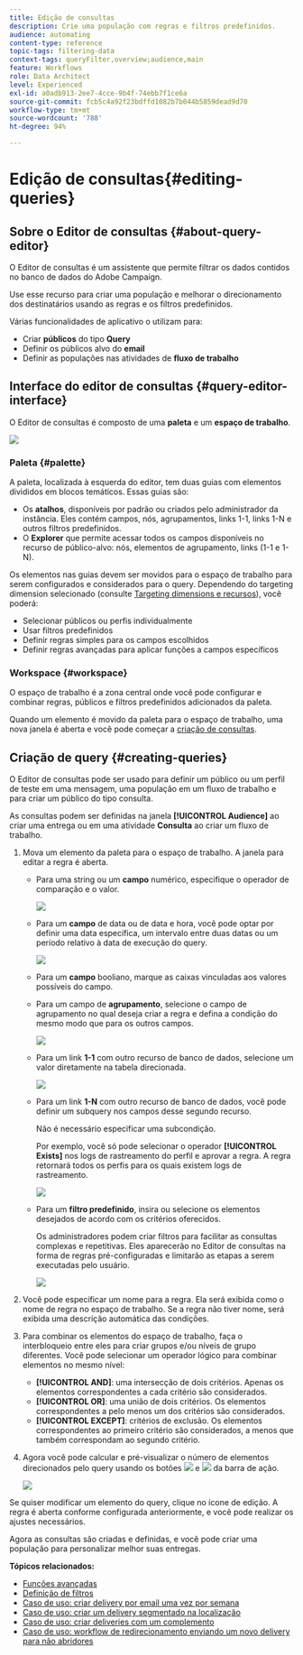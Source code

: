 ```yaml
---
title: Edição de consultas
description: Crie uma população com regras e filtros predefinidos.
audience: automating
content-type: reference
topic-tags: filtering-data
context-tags: queryFilter,overview;audience,main
feature: Workflows
role: Data Architect
level: Experienced
exl-id: a0adb913-2ee7-4cce-9b4f-74ebb7f1ce6a
source-git-commit: fcb5c4a92f23bdffd1082b7b044b5859dead9d70
workflow-type: tm+mt
source-wordcount: '788'
ht-degree: 94%

---
```


# Edição de consultas{#editing-queries}

## Sobre o Editor de consultas {#about-query-editor}

O Editor de consultas é um assistente que permite filtrar os dados contidos no banco de dados do Adobe Campaign.

Use esse recurso para criar uma população e melhorar o direcionamento dos destinatários usando as regras e os filtros predefinidos.

Várias funcionalidades de aplicativo o utilizam para:

* Criar **públicos** do tipo **Query**
* Definir os públicos alvo do **email**
* Definir as populações nas atividades de **fluxo de trabalho**

## Interface do editor de consultas {#query-editor-interface}

O Editor de consultas é composto de uma **paleta** e um **espaço de trabalho**.

![](assets/query_editor_overview.png)

### Paleta {#palette}

A paleta, localizada à esquerda do editor, tem duas guias com elementos divididos em blocos temáticos. Essas guias são:

* Os **atalhos**, disponíveis por padrão ou criados pelo administrador da instância. Eles contém campos, nós, agrupamentos, links 1-1, links 1-N e outros filtros predefinidos.
* O **Explorer** que permite acessar todos os campos disponíveis no recurso de público-alvo: nós, elementos de agrupamento, links (1-1 e 1-N).

Os elementos nas guias devem ser movidos para o espaço de trabalho para serem configurados e considerados para o query. Dependendo do targeting dimension selecionado (consulte [Targeting dimensions e recursos](../../automating/using/query.md#targeting-dimensions-and-resources)), você poderá:

* Selecionar públicos ou perfis individualmente
* Usar filtros predefinidos
* Definir regras simples para os campos escolhidos
* Definir regras avançadas para aplicar funções a campos específicos

### Workspace {#workspace}

O espaço de trabalho é a zona central onde você pode configurar e combinar regras, públicos e filtros predefinidos adicionados da paleta.

Quando um elemento é movido da paleta para o espaço de trabalho, uma nova janela é aberta e você pode começar a [criação de consultas](#creating-queries).

## Criação de query {#creating-queries}

O Editor de consultas pode ser usado para definir um público ou um perfil de teste em uma mensagem, uma população em um fluxo de trabalho e para criar um público do tipo consulta.

As consultas podem ser definidas na janela **[!UICONTROL Audience]** ao criar uma entrega ou em uma atividade **Consulta** ao criar um fluxo de trabalho.

1. Mova um elemento da paleta para o espaço de trabalho. A janela para editar a regra é aberta.

   * Para uma string ou um **campo** numérico, especifique o operador de comparação e o valor.

     ![](assets/query_editor_audience_definition2.png)

   * Para um **campo** de data ou de data e hora, você pode optar por definir uma data específica, um intervalo entre duas datas ou um período relativo à data de execução do query.

     ![](assets/query_editor_date_field.png)

   * Para um **campo** booliano, marque as caixas vinculadas aos valores possíveis do campo.
   * Para um campo de **agrupamento**, selecione o campo de agrupamento no qual deseja criar a regra e defina a condição do mesmo modo que para os outros campos.

     ![](assets/query_editor_audience_definition4.png)

   * Para um link **1-1** com outro recurso de banco de dados, selecione um valor diretamente na tabela direcionada.

     ![](assets/query_editor_audience_definition5.png)

   * Para um link **1-N** com outro recurso de banco de dados, você pode definir um subquery nos campos desse segundo recurso.

     Não é necessário especificar uma subcondição.

     Por exemplo, você só pode selecionar o operador **[!UICONTROL Exists]** nos logs de rastreamento do perfil e aprovar a regra. A regra retornará todos os perfis para os quais existem logs de rastreamento.

     ![](assets/query_editor_audience_definition6.png)

   * Para um **filtro predefinido**, insira ou selecione os elementos desejados de acordo com os critérios oferecidos.

     Os administradores podem criar filtros para facilitar as consultas complexas e repetitivas. Eles aparecerão no Editor de consultas na forma de regras pré-configuradas e limitarão as etapas a serem executadas pelo usuário.

     ![](assets/query-editor_filter_email-audience_filter.png)

1. Você pode especificar um nome para a regra. Ela será exibida como o nome de regra no espaço de trabalho. Se a regra não tiver nome, será exibida uma descrição automática das condições.
1. Para combinar os elementos do espaço de trabalho, faça o interbloqueio entre eles para criar grupos e/ou níveis de grupo diferentes. Você pode selecionar um operador lógico para combinar elementos no mesmo nível:

   * **[!UICONTROL AND]**: uma intersecção de dois critérios. Apenas os elementos correspondentes a cada critério são considerados.
   * **[!UICONTROL OR]**: uma união de dois critérios. Os elementos correspondentes a pelo menos um dos critérios são considerados.
   * **[!UICONTROL EXCEPT]**: critérios de exclusão. Os elementos correspondentes ao primeiro critério são considerados, a menos que também correspondam ao segundo critério.

1. Agora você pode calcular e pré-visualizar o número de elementos direcionados pelo query usando os botões ![](assets/count.png) e ![](assets/preview.png) da barra de ação.

   ![](assets/query_editor_combining_rules.png)

Se quiser modificar um elemento do query, clique no ícone de edição. A regra é aberta conforme configurada anteriormente, e você pode realizar os ajustes necessários.

Agora as consultas são criadas e definidas, e você pode criar uma população para personalizar melhor suas entregas.

**Tópicos relacionados:**

* [Funções avançadas](../../automating/using/advanced-expression-editing.md)
* [Definição de filtros](../../developing/using/configuring-filter-definition.md)
* [Caso de uso: criar delivery por email uma vez por semana](../../automating/using/workflow-weekly-offer.md)
* [Caso de uso: criar um delivery segmentado na localização](../../automating/using/workflow-segmentation-location.md)
* [Caso de uso: criar deliveries com um complemento](../../automating/using/workflow-created-query-with-complement.md)
* [Caso de uso: workflow de redirecionamento enviando um novo delivery para não abridores](../../automating/using/workflow-cross-channel-retargeting.md)
